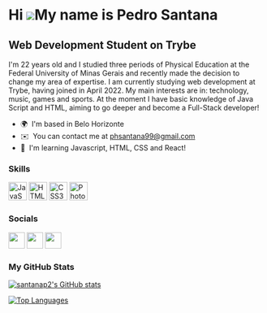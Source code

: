 Hi ![](https://user-images.githubusercontent.com/18350557/176309783-0785949b-9127-417c-8b55-ab5a4333674e.gif)My name is Pedro Santana
=====================================================================================================================================

Web Development Student on Trybe
--------------------------------

I'm 22 years old and I studied three periods of Physical Education at the Federal University of Minas Gerais and recently made the decision to change my area of expertise. I am currently studying web development at Trybe, having joined in April 2022. My main interests are in: technology, music, games and sports. At the moment I have basic knowledge of Java Script and HTML, aiming to go deeper and become a Full-Stack developer!

*   🌍  I'm based in Belo Horizonte
*   ✉️  You can contact me at [phsantana99@gmail.com](mailto:phsantana99@gmail.com)
*   🧠  I'm learning Javascript, HTML, CSS and React!
### Skills

<p align="left">
<a href="https://developer.mozilla.org/en-US/docs/Web/JavaScript" target="_blank" rel="noreferrer"><img src="https://raw.githubusercontent.com/danielcranney/readme-generator/main/public/icons/skills/javascript-colored.svg" width="36" height="36" alt="JavaScript" /></a>
<a href="https://developer.mozilla.org/en-US/docs/Glossary/HTML5" target="_blank" rel="noreferrer"><img src="https://raw.githubusercontent.com/danielcranney/readme-generator/main/public/icons/skills/html5-colored.svg" width="36" height="36" alt="HTML5" /></a>
<a href="https://www.w3.org/TR/CSS/#css" target="_blank" rel="noreferrer"><img src="https://raw.githubusercontent.com/danielcranney/readme-generator/main/public/icons/skills/css3-colored.svg" width="36" height="36" alt="CSS3" /></a>
<a href="https://www.adobe.com/uk/products/photoshop.html" target="_blank" rel="noreferrer"><img src="https://raw.githubusercontent.com/danielcranney/readme-generator/main/public/icons/skills/photoshop-colored.svg" width="36" height="36" alt="Photoshop" /></a>
</p>
          
          
### Socials
                                  
<p align="left">                       
<a href="https://www.github.com/santanap2" target="_blank" rel="noreferrer"><img src="https://raw.githubusercontent.com/danielcranney/readme-generator/main/public/icons/socials/github.svg" width="32" height="32" /></a>     <a href="http://www.instagram.com/santanap2" target="_blank" rel="noreferrer"><img src="https://raw.githubusercontent.com/danielcranney/readme-generator/main/public/icons/socials/instagram.svg" width="32" height="32" /></a>     <a href="https://www.linkedin.com/in/pedro-santana-895445238/" target="_blank" rel="noreferrer"><img src="https://raw.githubusercontent.com/danielcranney/readme-generator/main/public/icons/socials/linkedin.svg" width="32" height="32" /></a>
  

  
### My GitHub Stats

<a href="http://www.github.com/santanap2"><img src="https://github-readme-stats.vercel.app/api?username=santanap2&show_icons=true&hide=issues,contribs&title_color=3382ed&text_color=14b8a6&icon_color=facc15&bg_color=1c1917&hide_border=true&show_icons=true" alt="santanap2's GitHub stats" /></a>

<a href="https://github.com/santanap2" align="left"><img src="https://github-readme-stats.vercel.app/api/top-langs/?username=santanap2&langs_count=10&title_color=3382ed&text_color=14b8a6&icon_color=facc15&bg_color=1c1917&hide_border=true&locale=en&custom_title=Top%20%Languages" alt="Top Languages" /></a>
